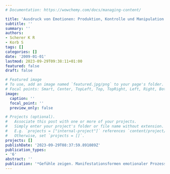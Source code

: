 ```yaml
---
# Documentation: https://wowchemy.com/docs/managing-content/

title: 'Ausdruck von Emotionen: Produktion, Kontrolle und Manipulation'
subtitle: ''
summary: ''
authors:
- Scherer K R
- Korb S
tags: []
categories: []
date: '2009-01-01'
lastmod: 2023-09-29T09:38:11+01:00
featured: false
draft: false

# Featured image
# To use, add an image named `featured.jpg/png` to your page's folder.
# Focal points: Smart, Center, TopLeft, Top, TopRight, Left, Right, BottomLeft, Bottom, BottomRight.
image:
  caption: ''
  focal_point: ''
  preview_only: false

# Projects (optional).
#   Associate this post with one or more of your projects.
#   Simply enter your project's folder or file name without extension.
#   E.g. `projects = ["internal-project"]` references `content/project/deep-learning/index.md`.
#   Otherwise, set `projects = []`.
projects: []
publishDate: '2023-09-29T08:37:59.891089Z'
publication_types:
- '6'
abstract: ''
publication: '*Gefühle zeigen. Manifestationsformen emotionaler Prozesse.*'
---
```

